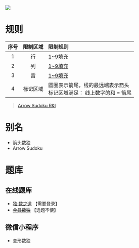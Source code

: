 ![](https://www.gmpuzzles.com/images/blog/GM-ArrowEx.png)

# 规则

| 序号  | 限制区域 | 限制规则                                      |
|:---:|:----:|:------------------------------------------|
|  1  |  行   | [1~9填充]                                   |
|  2  |  列   | [1~9填充]                                   |
|  3  |  宫   | [1~9填充]                                   |
|  4  | 标记区域 | 圆圈表示箭尾，线的最远端表示箭头 <br/>标记区域满足： 线上数字的和 = 箭尾 |

> [Arrow Sudoku R&I](https://www.gmpuzzles.com/blog/sudoku-rules-and-info/arrow-sudoku-rules-and-info/)

# 别名

- 箭头数独
- Arrow Sudoku

# 题库

## 在线题库

- [独·数之道](http://www.sudokufans.org.cn/lx/game.index.php?type=arrow) 【需要登录】
- ~~[今日数独]~~ 【选题不便】

## 微信小程序

- 变形数独

[1~9填充]: ../../../../rules.md#1~9填充

[今日数独]: https://cn.sudoku.today/g-arrow-sudoku/
